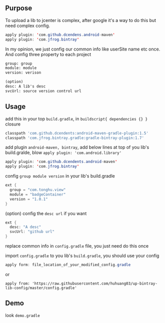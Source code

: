 ## Purpose
To upload a lib to jcenter is complex, after google it's a way to do this but need complex config.
```java
apply plugin: 'com.github.dcendens.android-maven'
apply plugin: 'com.jfrog.bintray'
```
In my opinion, we just config our common info like userSite name etc once. And config three property to each project
```html
group: group
module: module
version: verison

(option)
desc: A lib's desc
svcUrl: source version control url
```

## Usage
add this in your top `build.gradle`, in `buildscript{ dependencies {} }` closure
```gradle
classpath 'com.github.dcendents:android-maven-gradle-plugin:1.5'
classpath 'com.jfrog.bintray.gradle:gradle-bintray-plugin:1.7'
````

add plugin `android-maven, bintray`, add below lines at top of you lib's build.gralde, blow `apply plugin: 'com.android.library'`
```java
apply plugin: 'com.github.dcendents.android-maven'
apply plugin: 'com.jfrog.bintray'
```

config `group module version` in your lib's build.gradle

```java
ext {
  group = "com.tonghu.view"
  module = "badgeContainer"
  version = "1.0.1"
}
```

(option) config the `desc url` if you want
```java
ext {
  desc: "A desc"
  svcUrl: "github url"
}
```

replace common info in `config.gradle` file, you just need do this once

import `config.gradle` to you lib's `build.gradle`, you should use your config
```java
apply form: file_location_of_your_modified_config.gradle
```

or 
```
apply from: 'https://raw.githubusercontent.com/huhuang03/up-bintray-lib-config/master/config.gradle'

```


## Demo
look `demo.gradle`
